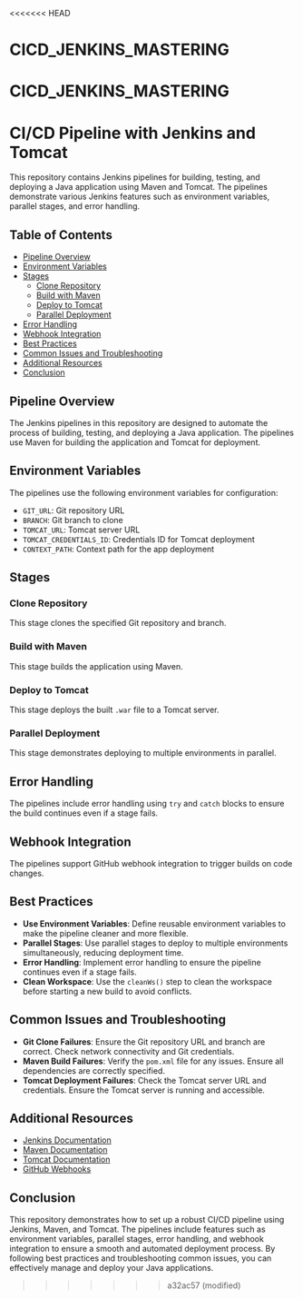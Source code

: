 <<<<<<< HEAD
# CICD_JENKINS_MASTERING
CICD_JENKINS_MASTERING
=======
# CI/CD Pipeline with Jenkins and Tomcat

This repository contains Jenkins pipelines for building, testing, and deploying a Java application using Maven and Tomcat. The pipelines demonstrate various Jenkins features such as environment variables, parallel stages, and error handling.

## Table of Contents

- [Pipeline Overview](#pipeline-overview)
- [Environment Variables](#environment-variables)
- [Stages](#stages)
  - [Clone Repository](#clone-repository)
  - [Build with Maven](#build-with-maven)
  - [Deploy to Tomcat](#deploy-to-tomcat)
  - [Parallel Deployment](#parallel-deployment)
- [Error Handling](#error-handling)
- [Webhook Integration](#webhook-integration)
- [Best Practices](#best-practices)
- [Common Issues and Troubleshooting](#common-issues-and-troubleshooting)
- [Additional Resources](#additional-resources)
- [Conclusion](#conclusion)

## Pipeline Overview

The Jenkins pipelines in this repository are designed to automate the process of building, testing, and deploying a Java application. The pipelines use Maven for building the application and Tomcat for deployment.

## Environment Variables

The pipelines use the following environment variables for configuration:

- `GIT_URL`: Git repository URL
- `BRANCH`: Git branch to clone
- `TOMCAT_URL`: Tomcat server URL
- `TOMCAT_CREDENTIALS_ID`: Credentials ID for Tomcat deployment
- `CONTEXT_PATH`: Context path for the app deployment

## Stages

### Clone Repository

This stage clones the specified Git repository and branch.

### Build with Maven

This stage builds the application using Maven.

### Deploy to Tomcat

This stage deploys the built `.war` file to a Tomcat server.

### Parallel Deployment

This stage demonstrates deploying to multiple environments in parallel.

## Error Handling

The pipelines include error handling using `try` and `catch` blocks to ensure the build continues even if a stage fails.

## Webhook Integration

The pipelines support GitHub webhook integration to trigger builds on code changes.

## Best Practices

- **Use Environment Variables**: Define reusable environment variables to make the pipeline cleaner and more flexible.
- **Parallel Stages**: Use parallel stages to deploy to multiple environments simultaneously, reducing deployment time.
- **Error Handling**: Implement error handling to ensure the pipeline continues even if a stage fails.
- **Clean Workspace**: Use the `cleanWs()` step to clean the workspace before starting a new build to avoid conflicts.

## Common Issues and Troubleshooting

- **Git Clone Failures**: Ensure the Git repository URL and branch are correct. Check network connectivity and Git credentials.
- **Maven Build Failures**: Verify the `pom.xml` file for any issues. Ensure all dependencies are correctly specified.
- **Tomcat Deployment Failures**: Check the Tomcat server URL and credentials. Ensure the Tomcat server is running and accessible.

## Additional Resources

- [Jenkins Documentation](https://www.jenkins.io/doc/)
- [Maven Documentation](https://maven.apache.org/guides/index.html)
- [Tomcat Documentation](https://tomcat.apache.org/tomcat-9.0-doc/index.html)
- [GitHub Webhooks](https://docs.github.com/en/developers/webhooks-and-events/webhooks/creating-webhooks)

## Conclusion

This repository demonstrates how to set up a robust CI/CD pipeline using Jenkins, Maven, and Tomcat. The pipelines include features such as environment variables, parallel stages, error handling, and webhook integration to ensure a smooth and automated deployment process. By following best practices and troubleshooting common issues, you can effectively manage and deploy your Java applications.
>>>>>>> a32ac57 (modified)
